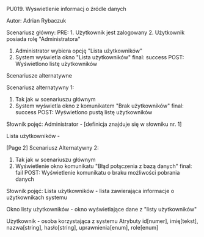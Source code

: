 PU019. Wyswietlenie informacj o źródle danych

Autor: Adrian Rybaczuk


Scenariusz główny:
PRE: 1. Użytkownik jest zalogowany 2. Użytkownik posiada rolę "Administratora"

1. Administrator wybiera opcję "Lista użytkowników"
2. System wyświetla okno "Lista użytkowników"
   final: success POST: Wyświetlono listę użytkowników

Scenariusze alternatywne

Scenariusz alternatywny 1:

1. Tak jak w scenariuszu głównym
2. System wyświetla okno z komunikatem
   "Brak użytkowników"
   final: success
   POST: Wyświetlono pustą listę użytkowników

Słownik pojęć:
Administrator - [definicja znajduje się w słowniku nr. 1]

Lista użytkowników -

[Page 2]
Scenariusz Alternatywny 2:

1. Tak jak w scenariuszu głównym
2. Wyświetlenie okno komunikatu
   "Błąd połączenia z bazą danych"
   final: fail POST: Wyświetlenie komunikatu
   o braku możliwości pobrania danych

Słownik pojęć:
Lista użytkowników - lista zawierająca
informacje o użytkownikach systemu

Okno listy użytkowników - okno
wyświetlające dane z "listy użytkowników"

Użytkownik - osoba korzystająca z systemu
Atrybuty id[numer], imię[tekst], nazwa[string], hasło[string], uprawnienia[enum], role[enum]
